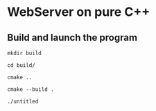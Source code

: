 # WebServer on pure C++


## Build and launch the program

```
mkdir build

cd build/

cmake ..

cmake --build .

```

```
./untitled
```